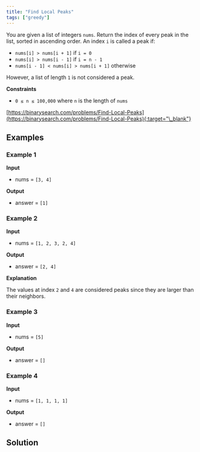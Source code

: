 ```yaml
---
title: "Find Local Peaks"
tags: ["greedy"]
---
```


You are given a list of integers `nums`. Return the index of every peak in the list, sorted in ascending order. An index `i` is called a peak if:

- `nums[i] > nums[i + 1]` if `i = 0`
- `nums[i] > nums[i - 1]` if `i = n - 1`
- `nums[i - 1] < nums[i] > nums[i + 1]` otherwise

However, a list of length `1` is not considered a peak.

**Constraints**

- `0 ≤ n ≤ 100,000` where `n` is the length of `nums`

[https://binarysearch.com/problems/Find-Local-Peaks](https://binarysearch.com/problems/Find-Local-Peaks){:target="\_blank"}

## Examples

### Example 1

**Input**

- nums = `[3, 4]`

**Output**

- answer = `[1]`

### Example 2

**Input**

- nums = `[1, 2, 3, 2, 4]`

**Output**

- answer = `[2, 4]`

**Explanation**

The values at index `2` and `4` are considered peaks since they are larger than their neighbors.

### Example 3

**Input**

- nums = `[5]`

**Output**

- answer = `[]`

### Example 4

**Input**

- nums = `[1, 1, 1, 1]`

**Output**

- answer = `[]`

## Solution

<script src="https://gist.github.com/yaeba/16da7be5123724fcf6eccc25581cef5a.js?file=Find-Local-Peaks.cpp"></script>
